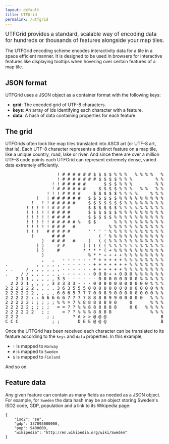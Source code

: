 ```yaml
---
layout: default
title: UTFGrid
permalink: /utfgrid
---
```

<p><big>UTFGrid provides a standard, scalable way of encoding data for hundreds or thousands of features alongside your map tiles.</big></p>

The UTFGrid encoding scheme encodes interactivity data for a tile in a space efficient manner. It is designed to be used in browsers for interactive features like displaying tooltips when hovering over certain features of a map tile.

## JSON format
UTFGrid uses a JSON object as a container format with the following keys:

<ul class='checklist'>
<li><b>grid</b>: The encoded grid of UTF-8 characters.</li>
<li><b>keys</b>: An array of ids identifying each character with a feature.</li>
<li><b>data</b>: A hash of data containing properties for each feature.</li>
</ul>

## The grid
UTFGrids often look like map tiles translated into ASCII art (or UTF-8 art, that is). Each UTF-8 character represents a distinct feature on a map tile, like a unique country, road, lake or river. And since there are over a million UTF-8 code points each UTFGrid can represent extremely dense, varied data extremely efficiently.

<pre style='line-height:15px; letter-spacing:8px;'>
          !######$$$$%%% %%%% % 
          !#######$$$$%%%    %%%
         !!#####   $$$%%%    %%%
         !######  $$$$%%% %% %%%
        !!!####  $$$$$%%%%  %%%%
      ! !###### $$$$$$%%%%%%%%%%
     ! !!#####  $$$$$$$%%%%%%%%%
    !!!!!####   $$$$$$%%%%%%%%%%
    !!!!!####   $$$$$$%%%%%%%%%%
    !!!!!####   $$$$$%%%%%%%%%%%
    !!!!!#####% $$   %%%%%%%%%%%
    !!!!!### #      %%%%%%%%%%%%
    !!! #####   ''''%%%%%%%%%%%%
     !   ###      ('%%%%%%%%%%%%
       ) ### #  ( ((%%%%%%%%%%%%
      ))  ##   (((((%%%%%%%%%%%%
      ))  #    ****(+%%%%%%%%%%%
       )        %**++++%%%%%%%%%
       , , ------*+++++%%%%%%%%%
.     ,,,,,------+++++++%%%%%%%%
..  /,,,,,,------++++++%%%%%%%%%
.  //,,,,,,------000++000%%%%%%%
  211,,,,,33------00000000%%%%%%
 2221,,,,33333---00000000000%%%%
222222,,,,3635550000000000000%%%
222222,,,,6665777008900000000%%%
22222::66666777788889900000 %%%%
22222:;;;;%%=7%8888890  0   %%%%
22222;;;; ==??%%888888  00 %%%%%
222222 ;;  =??%%%8888       %%%%
222     ;;   ?A>>@@@          B%
CCC      ;;   DEE@@@          BB
</pre>

Once the UTFGrid has been received each character can be translated to its feature according to the `keys` and `data` properties. In this example,

- `!` is mapped to `Norway`
- `#` is mapped to `Sweden`
- `$` is mapped to `Finland`

And so on.

## Feature data

Any given feature can contain as many fields as needed as a JSON object. For example, for `Sweden` the data hash may be an object storing Sweden's ISO2 code, GDP, population and a link to its Wikipedia page:

    {
        "iso2": "se",
        "gdp": 337893000000,
        "pop": 9400000,
        "wikipedia": "http://en.wikipedia.org/wiki/Sweden"
    }

